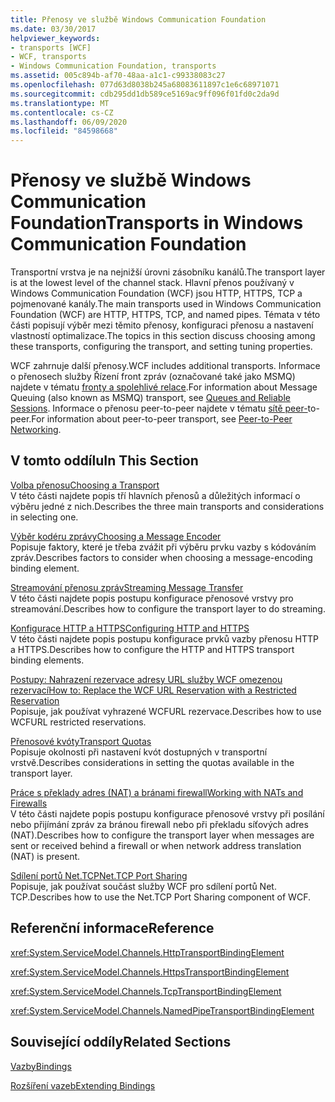 ```yaml
---
title: Přenosy ve službě Windows Communication Foundation
ms.date: 03/30/2017
helpviewer_keywords:
- transports [WCF]
- WCF, transports
- Windows Communication Foundation, transports
ms.assetid: 005c894b-af70-48aa-a1c1-c99338083c27
ms.openlocfilehash: 077d63d8038b245a68083611897c1e6c68971071
ms.sourcegitcommit: cdb295dd1db589ce5169ac9ff096f01fd0c2da9d
ms.translationtype: MT
ms.contentlocale: cs-CZ
ms.lasthandoff: 06/09/2020
ms.locfileid: "84598668"
---
```

# <a name="transports-in-windows-communication-foundation"></a><span data-ttu-id="6c12c-102">Přenosy ve službě Windows Communication Foundation</span><span class="sxs-lookup"><span data-stu-id="6c12c-102">Transports in Windows Communication Foundation</span></span>
<span data-ttu-id="6c12c-103">Transportní vrstva je na nejnižší úrovni zásobníku kanálů.</span><span class="sxs-lookup"><span data-stu-id="6c12c-103">The transport layer is at the lowest level of the channel stack.</span></span> <span data-ttu-id="6c12c-104">Hlavní přenos používaný v Windows Communication Foundation (WCF) jsou HTTP, HTTPS, TCP a pojmenované kanály.</span><span class="sxs-lookup"><span data-stu-id="6c12c-104">The main transports used in Windows Communication Foundation (WCF) are HTTP, HTTPS, TCP, and named pipes.</span></span> <span data-ttu-id="6c12c-105">Témata v této části popisují výběr mezi těmito přenosy, konfiguraci přenosu a nastavení vlastností optimalizace.</span><span class="sxs-lookup"><span data-stu-id="6c12c-105">The topics in this section discuss choosing among these transports, configuring the transport, and setting tuning properties.</span></span>  
  
 <span data-ttu-id="6c12c-106">WCF zahrnuje další přenosy.</span><span class="sxs-lookup"><span data-stu-id="6c12c-106">WCF includes additional transports.</span></span> <span data-ttu-id="6c12c-107">Informace o přenosech služby Řízení front zpráv (označované také jako MSMQ) najdete v tématu [fronty a spolehlivé relace](queues-and-reliable-sessions.md).</span><span class="sxs-lookup"><span data-stu-id="6c12c-107">For information about Message Queuing (also known as MSMQ) transport, see [Queues and Reliable Sessions](queues-and-reliable-sessions.md).</span></span> <span data-ttu-id="6c12c-108">Informace o přenosu peer-to-peer najdete v tématu [sítě peer-](peer-to-peer-networking.md)to-peer.</span><span class="sxs-lookup"><span data-stu-id="6c12c-108">For information about peer-to-peer transport, see [Peer-to-Peer Networking](peer-to-peer-networking.md).</span></span>  
  
## <a name="in-this-section"></a><span data-ttu-id="6c12c-109">V tomto oddílu</span><span class="sxs-lookup"><span data-stu-id="6c12c-109">In This Section</span></span>  
 [<span data-ttu-id="6c12c-110">Volba přenosu</span><span class="sxs-lookup"><span data-stu-id="6c12c-110">Choosing a Transport</span></span>](choosing-a-transport.md)  
 <span data-ttu-id="6c12c-111">V této části najdete popis tří hlavních přenosů a důležitých informací o výběru jedné z nich.</span><span class="sxs-lookup"><span data-stu-id="6c12c-111">Describes the three main transports and considerations in selecting one.</span></span>  
  
 [<span data-ttu-id="6c12c-112">Výběr kodéru zprávy</span><span class="sxs-lookup"><span data-stu-id="6c12c-112">Choosing a Message Encoder</span></span>](choosing-a-message-encoder.md)  
 <span data-ttu-id="6c12c-113">Popisuje faktory, které je třeba zvážit při výběru prvku vazby s kódováním zpráv.</span><span class="sxs-lookup"><span data-stu-id="6c12c-113">Describes factors to consider when choosing a message-encoding binding element.</span></span>  
  
 [<span data-ttu-id="6c12c-114">Streamování přenosu zpráv</span><span class="sxs-lookup"><span data-stu-id="6c12c-114">Streaming Message Transfer</span></span>](streaming-message-transfer.md)  
 <span data-ttu-id="6c12c-115">V této části najdete popis postupu konfigurace přenosové vrstvy pro streamování.</span><span class="sxs-lookup"><span data-stu-id="6c12c-115">Describes how to configure the transport layer to do streaming.</span></span>  
  
 [<span data-ttu-id="6c12c-116">Konfigurace HTTP a HTTPS</span><span class="sxs-lookup"><span data-stu-id="6c12c-116">Configuring HTTP and HTTPS</span></span>](configuring-http-and-https.md)  
 <span data-ttu-id="6c12c-117">V této části najdete popis postupu konfigurace prvků vazby přenosu HTTP a HTTPS.</span><span class="sxs-lookup"><span data-stu-id="6c12c-117">Describes how to configure the HTTP and HTTPS transport binding elements.</span></span>  
  
 [<span data-ttu-id="6c12c-118">Postupy: Nahrazení rezervace adresy URL služby WCF omezenou rezervací</span><span class="sxs-lookup"><span data-stu-id="6c12c-118">How to: Replace the WCF URL Reservation with a Restricted Reservation</span></span>](how-to-replace-the-wcf-url-reservation-with-a-restricted-reservation.md)  
 <span data-ttu-id="6c12c-119">Popisuje, jak používat vyhrazené WCFURL rezervace.</span><span class="sxs-lookup"><span data-stu-id="6c12c-119">Describes how to use WCFURL restricted reservations.</span></span>  
  
 [<span data-ttu-id="6c12c-120">Přenosové kvóty</span><span class="sxs-lookup"><span data-stu-id="6c12c-120">Transport Quotas</span></span>](transport-quotas.md)  
 <span data-ttu-id="6c12c-121">Popisuje okolnosti při nastavení kvót dostupných v transportní vrstvě.</span><span class="sxs-lookup"><span data-stu-id="6c12c-121">Describes considerations in setting the quotas available in the transport layer.</span></span>  
  
 [<span data-ttu-id="6c12c-122">Práce s překlady adres (NAT) a bránami firewall</span><span class="sxs-lookup"><span data-stu-id="6c12c-122">Working with NATs and Firewalls</span></span>](working-with-nats-and-firewalls.md)  
 <span data-ttu-id="6c12c-123">V této části najdete popis postupu konfigurace přenosové vrstvy při posílání nebo přijímání zpráv za bránou firewall nebo při překladu síťových adres (NAT).</span><span class="sxs-lookup"><span data-stu-id="6c12c-123">Describes how to configure the transport layer when messages are sent or received behind a firewall or when network address translation (NAT) is present.</span></span>  
  
 [<span data-ttu-id="6c12c-124">Sdílení portů Net.TCP</span><span class="sxs-lookup"><span data-stu-id="6c12c-124">Net.TCP Port Sharing</span></span>](net-tcp-port-sharing.md)  
 <span data-ttu-id="6c12c-125">Popisuje, jak používat součást služby WCF pro sdílení portů Net. TCP.</span><span class="sxs-lookup"><span data-stu-id="6c12c-125">Describes how to use the Net.TCP Port Sharing component of WCF.</span></span>  
  
## <a name="reference"></a><span data-ttu-id="6c12c-126">Referenční informace</span><span class="sxs-lookup"><span data-stu-id="6c12c-126">Reference</span></span>  
 <xref:System.ServiceModel.Channels.HttpTransportBindingElement>  
  
 <xref:System.ServiceModel.Channels.HttpsTransportBindingElement>  
  
 <xref:System.ServiceModel.Channels.TcpTransportBindingElement>  
  
 <xref:System.ServiceModel.Channels.NamedPipeTransportBindingElement>  
  
## <a name="related-sections"></a><span data-ttu-id="6c12c-127">Související oddíly</span><span class="sxs-lookup"><span data-stu-id="6c12c-127">Related Sections</span></span>  
 [<span data-ttu-id="6c12c-128">Vazby</span><span class="sxs-lookup"><span data-stu-id="6c12c-128">Bindings</span></span>](bindings.md)  
  
 [<span data-ttu-id="6c12c-129">Rozšíření vazeb</span><span class="sxs-lookup"><span data-stu-id="6c12c-129">Extending Bindings</span></span>](../extending/extending-bindings.md)
